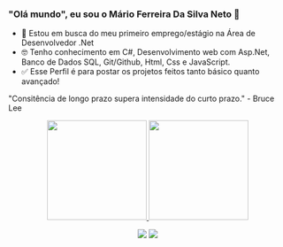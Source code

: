 ### "Olá mundo", eu sou o Mário Ferreira Da Silva Neto 👋

- 🔭 Estou em busca do meu primeiro emprego/estágio na Área de Desenvolvedor .Net
- 🤓 Tenho conhecimento em C#, Desenvolvimento web com Asp.Net, Banco de Dados SQL, Git/Github, Html, Css e JavaScript.
- ✅ Esse Perfil é para postar os projetos feitos tanto básico quanto avançado!

"Consitência de longo prazo supera intensidade do curto prazo." - Bruce Lee

 <div align="center">
  <a href="https://github.com/mariofneto">
  <img height="180em" src="https://github-readme-stats.vercel.app/api?username=mariofneto&show_icons=true&theme=dark&include_all_commits=true&count_private=true"/>
  <img height="180em" src="https://github-readme-stats.vercel.app/api/top-langs/?username=mariofneto&layout=compact&langs_count=7&theme=dark"/>

  
  
 
<div> 
  
  <a href="https://instagram.com/_mariofneto" target="_blank"><img src="https://img.shields.io/badge/-Instagram-%23E4405F?style=for-the-badge&logo=instagram&logoColor=white" target="_blank"></a>
  <a href="https://www.linkedin.com/in/mariofneto/?_l=pt_BR" target="_blank"><img src="https://img.shields.io/badge/-LinkedIn-%230077B5?style=for-the-badge&logo=linkedin&logoColor=white" target="_blank"></a>
  
 
